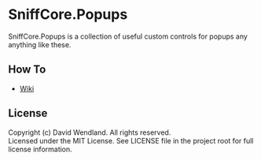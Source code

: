 SniffCore.Popups
===

SniffCore.Popups is a collection of useful custom controls for popups any anything like these.

## How To
* [Wiki](http://wiki.sniffcore.com/index.php?title=SniffCore.Popups)

## License

Copyright (c) David Wendland. All rights reserved.  
Licensed under the MIT License. See LICENSE file in the project root for full license information.
